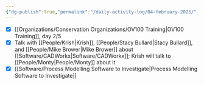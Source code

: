 ```yaml
---
{"dg-publish":true,"permalink":"/daily-activity-log/04-february-2025/","noteIcon":"","created":"2025-02-04T07:28:14.412-06:00"}
---
```


- [x] [[Organizations/Conservation Organizations/OV100 Training\|OV100 Training]], day 2/5
- [x] Talk with [[People/Krish\|Krish]], [[People/Stacy Bullard\|Stacy Bullard]], and [[People/Mike Brower\|Mike Brower]] about [[Software/CADWorkx\|Software/CADWorkx]]; Krish will talk to [[People/Monty\|People/Monty]] about it
- [x]  [[Software/Process Modelling Software to Investigate\|Process Modelling Software to Investigate]]
